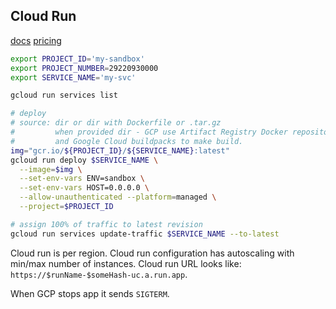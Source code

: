 Cloud Run
-

[docs](https://cloud.google.com/run/docs/quickstarts)
[pricing](https://cloud.google.com/run/pricing)

````sh
export PROJECT_ID='my-sandbox'
export PROJECT_NUMBER=29220930000
export SERVICE_NAME='my-svc'

gcloud run services list

# deploy
# source: dir or dir with Dockerfile or .tar.gz
#         when provided dir - GCP use Artifact Registry Docker repository
#         and Google Cloud buildpacks to make build.
img="gcr.io/${PROJECT_ID}/${SERVICE_NAME}:latest"
gcloud run deploy $SERVICE_NAME \
  --image=$img \
  --set-env-vars ENV=sandbox \
  --set-env-vars HOST=0.0.0.0 \
  --allow-unauthenticated --platform=managed \
  --project=$PROJECT_ID

# assign 100% of traffic to latest revision
gcloud run services update-traffic $SERVICE_NAME --to-latest

````

Cloud run is per region.
Cloud run configuration has autoscaling with min/max number of instances.
Cloud run URL looks like: `https://$runName-$someHash-uc.a.run.app`.

When GCP stops app it sends `SIGTERM`.
